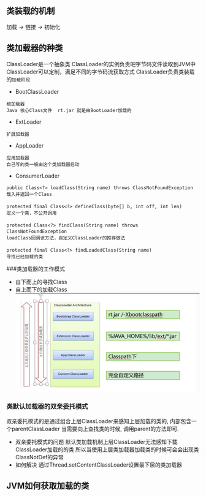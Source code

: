 ## 类装载的机制
加载 -> 链接 -> 初始化

## 类加载器的种类
ClassLoader是一个抽象类
ClassLoader的实例负责吧字节码文件读取到JVM中
ClassLoader可以定制，满足不同的字节码流获取方式
ClassLoader负责类装载的`加载阶段`

* BootClassLoader
``` text
根加载器
Java 核心Class文件  rt.jar 就是由BootLoader加载的
```
* ExtLoader
``` text
扩展加载器

```
* AppLoader
```text
应用加载器
自己写的类一般由这个类加载器启动
```
* ConsumerLoader


``` text
public Class<?> loadClass(String name) throws ClassNotFoundException
载入并返回一个Class

protected final Class<?> defineClass(byte[] b, int off, int len)
定义一个类，不公开调用

protected Class<?> findClass(String name) throws ClassNotFoundException
loadClass回调该方法，自定义ClassLoader的推荐做法

protected final Class<?> findLoadedClass(String name) 
寻找已经加载的类
```
###类加载器的工作模式
* 自下而上的寻找Class
* 自上而下的加载Class
![](ClassLoaderWokerPattern.jpeg)

### 类默认加载器的双亲委托模式
双亲委托模式的是通过组合上层ClassLoader来感知上层加载的类的,
内部包含一个parentClassLoader 当需要向上查找类的时候,
调用parent的方法即可.

* 双亲委托模式的问题
 默认类加载机制上层ClassLoader无法感知下载ClassLoader加载的的类
所以当使用上层类加载器加载类的时候可会会出现类ClassNotDef的异常
* 如何解决
 通过Thread.setContentClassLoader设置最下层的类加载器

## JVM如何获取加载的类

